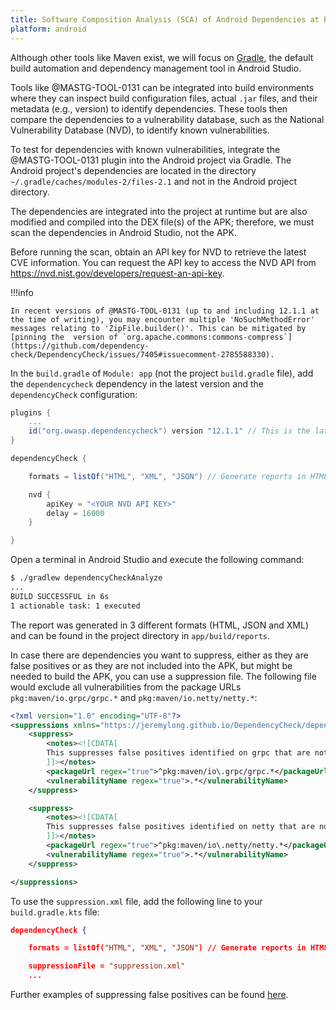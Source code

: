 ```yaml
---
title: Software Composition Analysis (SCA) of Android Dependencies at Build Time
platform: android
---
```


Although other tools like Maven exist, we will focus on [Gradle](https://developer.android.com/build/dependencies), the default build automation and dependency management tool in Android Studio.

Tools like @MASTG-TOOL-0131 can be integrated into build environments where they can inspect build configuration files, actual `.jar` files, and their metadata (e.g., version) to identify dependencies. These tools then compare the dependencies to a vulnerability database, such as the National Vulnerability Database (NVD), to identify known vulnerabilities.

To test for dependencies with known vulnerabilities, integrate the @MASTG-TOOL-0131 plugin into the Android project via Gradle. The Android project's dependencies are located in the directory `~/.gradle/caches/modules-2/files-2.1` and not in the Android project directory.

The dependencies are integrated into the project at runtime but are also modified and compiled into the DEX file(s) of the APK; therefore, we must scan the dependencies in Android Studio, not the APK.

Before running the scan, obtain an API key for NVD to retrieve the latest CVE information. You can request the API key to access the NVD API from <https://nvd.nist.gov/developers/request-an-api-key>.

!!!info

    In recent versions of @MASTG-TOOL-0131 (up to and including 12.1.1 at the time of writing), you may encounter multiple 'NoSuchMethodError' messages relating to 'ZipFile.builder()'. This can be mitigated by [pinning the  version of `org.apache.commons:commons-compress`](https://github.com/dependency-check/DependencyCheck/issues/7405#issuecomment-2785588330).

In the `build.gradle` of `Module: app` (not the project `build.gradle` file), add the `dependencycheck` dependency in the latest version and the `dependencyCheck` configuration:

```groovy
plugins {
    ...
    id("org.owasp.dependencycheck") version "12.1.1" // This is the latest version at the time of writing, please update accordingly
}

dependencyCheck {

    formats = listOf("HTML", "XML", "JSON") // Generate reports in HTML, JSON and XML format

    nvd {
        apiKey = "<YOUR NVD API KEY>"
        delay = 16000
    }

}
```

Open a terminal in Android Studio and execute the following command:

```bash
$ ./gradlew dependencyCheckAnalyze
...
BUILD SUCCESSFUL in 6s
1 actionable task: 1 executed
```

The report was generated in 3 different formats (HTML, JSON and XML) and can be found in the project directory in `app/build/reports`.

In case there are dependencies you want to suppress, either as they are false positives or as they are not included into the APK, but might be needed to build the APK, you can use a suppression file. The following file would exclude all vulnerabilities from the package URLs `pkg:maven/io.grpc/grpc.*` and `pkg:maven/io.netty/netty.*`:

```xml
<?xml version="1.0" encoding="UTF-8"?>
<suppressions xmlns="https://jeremylong.github.io/DependencyCheck/dependency-suppression.1.3.xsd">
    <suppress>
        <notes><![CDATA[
        This suppresses false positives identified on grpc that are not added into the APK.
        ]]></notes>
        <packageUrl regex="true">^pkg:maven/io\.grpc/grpc.*</packageUrl>
        <vulnerabilityName regex="true">.*</vulnerabilityName>
    </suppress>

    <suppress>
        <notes><![CDATA[
        This suppresses false positives identified on netty that are not added into the APK.
        ]]></notes>
        <packageUrl regex="true">^pkg:maven/io\.netty/netty.*</packageUrl>
        <vulnerabilityName regex="true">.*</vulnerabilityName>
    </suppress>

</suppressions>
```

To use the `suppression.xml` file, add the following line to your `build.gradle.kts` file:

```json
dependencyCheck {

    formats = listOf("HTML", "XML", "JSON") // Generate reports in HTML, JSON and XML format

    suppressionFile = "suppression.xml"
    ...
```

Further examples of suppressing false positives can be found [here](https://jeremylong.github.io/DependencyCheck/general/suppression.html).
